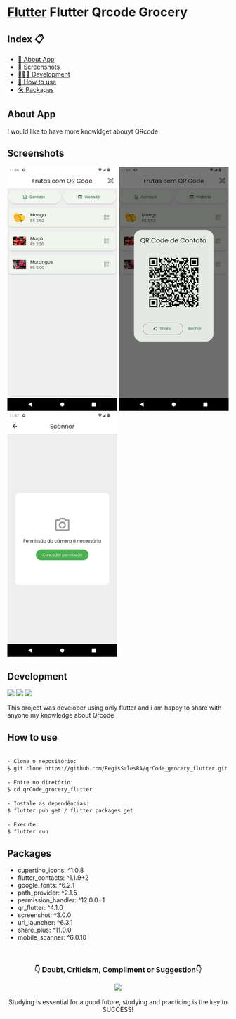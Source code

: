 # [Flutter][] Flutter Qrcode Grocery
[Flutter]: https://docs.flutter.dev/ 


<h2>Index 📋</h2>

   <p>

   - [📖 About App](#About-App)
   - [📱 Screenshots](#Screenshots)
   - [👨🏽‍💻 Development](#Development)
   - [📲 How to use](#How-to-use)
   - [🛠 Packages](#Packages)

   </p>

<h2>About App</h2>

<p>
I would like to have more knowldget abouyt QRcode
</p>

<h2>Screenshots</h2>




<img src="https://github.com/RegisSalesRA/qrCode_grocery_flutter/blob/main/assets/github/home.png" width="250"> <img src="https://github.com/RegisSalesRA/qrCode_grocery_flutter/blob/main/assets/github/qr_code_contato.png" width="250"> <img src="https://github.com/RegisSalesRA/qrCode_grocery_flutter/blob/main/assets/github/scanner.png" width="250">
 

<p>
</p>

<h2>Development</h2>

<img src="https://img.shields.io/badge/Flutter Version-3.24.0-blue"> <img src="https://img.shields.io/badge/Dart Version-3.5.0-blueviolet"> <img src="https://img.shields.io/badge/JDK version-11.0.16-yellowgreen">

<p>
This project was developer using only flutter and i am happy to share with anyone my knowledge about Qrcode
</p>


<h2>How to use</h2>
<p>

```

- Clone o repositório:
$ git clone https://github.com/RegisSalesRA/qrCode_grocery_flutter.git

- Entre no diretório:
$ cd qrCode_grocery_flutter

- Instale as dependências:
$ flutter pub get / flutter packages get

- Execute:
$ flutter run

```

</p>
 
<p>

<h2>Packages</h2>
<p>

- cupertino_icons: ^1.0.8
- flutter_contacts: ^1.1.9+2
- google_fonts: ^6.2.1
- path_provider: ^2.1.5
- permission_handler: ^12.0.0+1
- qr_flutter: ^4.1.0
- screenshot: ^3.0.0
- url_launcher: ^6.3.1
- share_plus: ^11.0.0
- mobile_scanner: ^6.0.10


</br>

<p align="center">
<h3 align="center">👇 Doubt, Criticism, Compliment or Suggestion👇</h3> 
  </p>
  <p align="center">
  <a href="https://www.linkedin.com/in/regisrommel/" target="_blank"><img src="https://img.shields.io/badge/-LinkedIn-%230077B5?style=for-the-badge&logo=linkedin&logoColor=white" target="_blank">
  </a> 
</p>
<p align="center">
 Studying is essential for a good future, studying and practicing is the key to SUCCESS!
</p>
